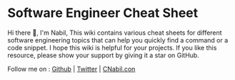 

# Software Engineer Cheat Sheet

Hi there 👋, I'm Nabil, This wiki contains various cheat sheets for different software engineering topics that can help you quickly find a command or a code snippet. I hope this wiki is helpful for your projects. If you like this resource, please show your support by giving it a star on GitHub.

Follow me on :
[Github](https://github.com/cnabilhub)  |
[Twitter](https://github.com/cnabilhub) | [CNabil.con](https://cnabil.com)